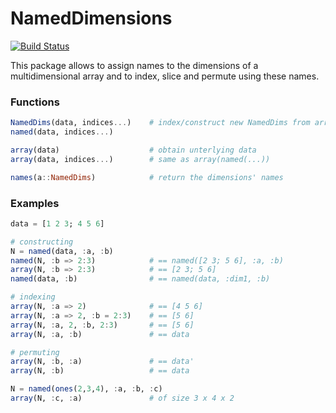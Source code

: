 # NamedDimensions

[![Build Status](https://travis-ci.org/rened/NamedDimensions.jl.svg?branch=master)](https://travis-ci.org/rened/NamedDimensions.jl)

This package allows to assign names to the dimensions of a multidimensional array and to index, slice and permute using these names.

### Functions

```jl
NamedDims(data, indices...)    # index/construct new NamedDims from array or NamedDims
named(data, indices...)

array(data)                    # obtain unterlying data
array(data, indices...)        # same as array(named(...))

names(a::NamedDims)            # return the dimensions' names
```



### Examples

```jl
data = [1 2 3; 4 5 6]

# constructing
N = named(data, :a, :b)
named(N, :b => 2:3)            # == named([2 3; 5 6], :a, :b)
array(N, :b => 2:3)            # == [2 3; 5 6]
named(data, :b)                # == named(data, :dim1, :b)

# indexing
array(N, :a => 2)              # == [4 5 6]
array(N, :a => 2, :b = 2:3)    # == [5 6]
array(N, :a, 2, :b, 2:3)       # == [5 6]
array(N, :a, :b)               # == data

# permuting
array(N, :b, :a)               # == data'
array(N, :b)                   # == data

N = named(ones(2,3,4), :a, :b, :c)
array(N, :c, :a)               # of size 3 x 4 x 2
```
